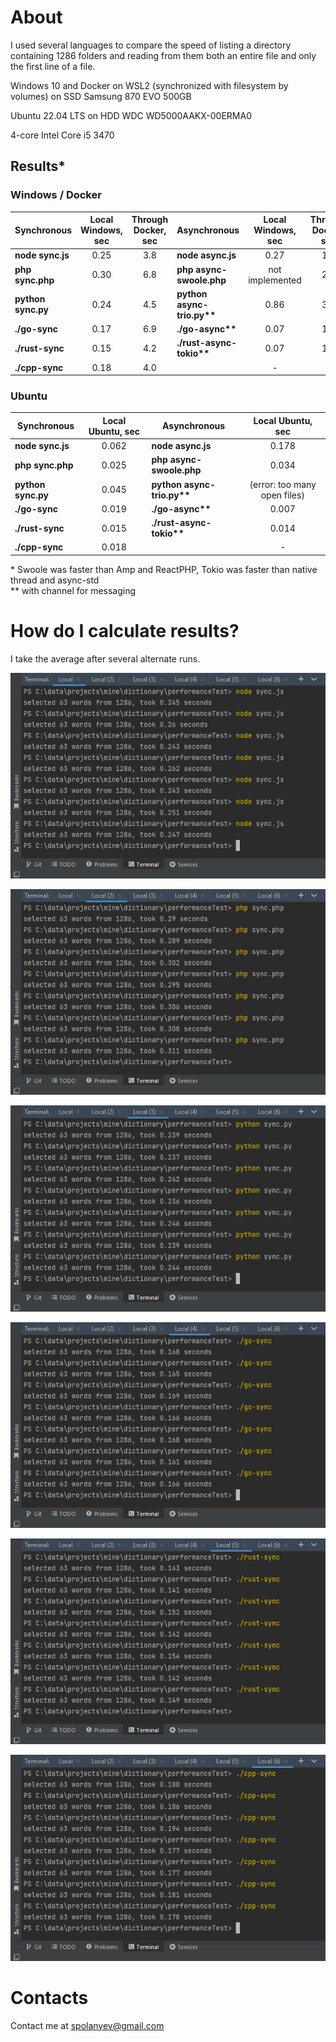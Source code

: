# About

I used several languages to compare the speed of listing a directory containing 1286 folders and reading from them both an entire file and only the first line of a file.

Windows 10 and Docker on WSL2 (synchronized with filesystem by volumes) on SSD Samsung 870 EVO 500GB

Ubuntu 22.04 LTS on HDD WDC WD5000AAKX-00ERMA0

4-core Intel Core i5 3470

## Results*

### Windows / Docker

| Synchronous        | Local Windows, sec | Through Docker, sec | Asynchronous               | Local Windows, sec | Through Docker, sec |
|--------------------|:------------------:|:-------------------:|----------------------------|:------------------:|:-------------------:|
| __node sync.js__   |        0.25        |         3.8         | __node async.js__          |        0.27        |         1.7         |
| __php sync.php__   |        0.30        |         6.8         | __php async-swoole.php__   |  not implemented   |         2.1         |
| __python sync.py__ |        0.24        |         4.5         | __python async-trio.py**__ |        0.86        |         3.3         |
| __./go-sync__      |        0.17        |         6.9         | __./go-async**__           |        0.07        |         1.3         |
| __./rust-sync__    |        0.15        |         4.2         | __./rust-async-tokio**__   |        0.07        |         1.4         |
| __./cpp-sync__     |        0.18        |         4.0         |                            |         -          |          -          |

### Ubuntu

| Synchronous         | Local Ubuntu, sec | Asynchronous               |      Local Ubuntu, sec       | 
|---------------------|:-----------------:|----------------------------|:----------------------------:|
| __node sync.js__    |       0.062       | __node async.js__          |            0.178             | 
| __php sync.php__    |       0.025       | __php async-swoole.php__   |            0.034             | 
| __python sync.py__  |       0.045       | __python async-trio.py**__ | (error: too many open files) | 
| __./go-sync__       |       0.019       | __./go-async**__           |            0.007             | 
| __./rust-sync__     |       0.015       | __./rust-async-tokio**__   |            0.014             | 
| __./cpp-sync__      |       0.018       |                            |              -               | 


\* Swoole was faster than Amp and ReactPHP, Tokio was faster than native thread and async-std<br/>
** with channel for messaging<br/>

# How do I calculate results?

I take the average after several alternate runs.

![Javascript](https://github.com/spolanyev/compare-different-languages-in-file-system-reading/blob/main/win-js.png?raw=true)

![PHP](https://github.com/spolanyev/compare-different-languages-in-file-system-reading/blob/main/win-php.png?raw=true)

![Python](https://github.com/spolanyev/compare-different-languages-in-file-system-reading/blob/main/win-py.png?raw=true)

![Go](https://github.com/spolanyev/compare-different-languages-in-file-system-reading/blob/main/win-go.png?raw=true)

![Rust](https://github.com/spolanyev/compare-different-languages-in-file-system-reading/blob/main/win-rs.png?raw=true)

![C++](https://github.com/spolanyev/compare-different-languages-in-file-system-reading/blob/main/win-cpp.png?raw=true)

# Contacts

Contact me at [spolanyev@gmail.com](mailto:spolanyev@gmail.com?subject=Comparison) 
